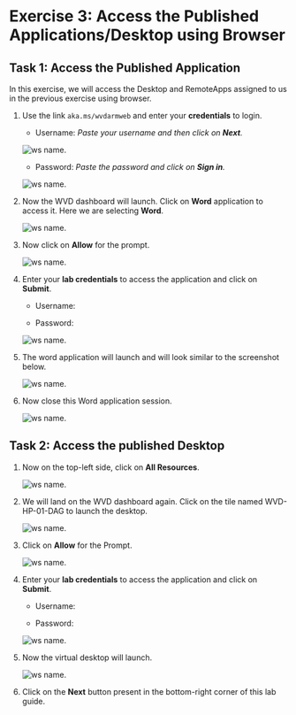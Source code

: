 # **Exercise 3: Access the Published Applications/Desktop using Browser**

## **Task 1: Access the Published Application**

In this exercise, we will access the Desktop and RemoteApps assigned to us in the previous exercise using browser.

1. Use the link ```aka.ms/wvdarmweb``` and enter your **credentials** to login. 

   - Username: *Paste your username* **<inject key="AzureAdUserEmail" />** *and then click on **Next**.*
   
   ![ws name.](media/95.png)

   - Password: *Paste the password* **<inject key="AzureAdUserPassword" />** *and click on **Sign in**.*

   ![ws name.](media/96.png)
  

2. Now the WVD dashboard will launch. Click on **Word** application to access it. Here we are selecting **Word**. 

   ![ws name.](media/a46.png)


3. Now click on **Allow** for the prompt.

   ![ws name.](media/128.png)


4. Enter your **lab credentials** to access the application and click on **Submit**.

   - Username: **<inject key="AzureAdUserEmail" />** 
  
   - Password: **<inject key="AzureAdUserPassword" />**

   ![ws name.](media/89.png)
      
5. The word application will launch and will look similar to the screenshot below.

   ![ws name.](media/130.png)

6. Now close this Word application session.

   ![ws name.](media/w11.png)
   
## **Task 2: Access the published Desktop**

1. Now on the top-left side, click on **All Resources**.
   
   ![ws name.](media/w12.png)
   
   
2. We will land on the WVD dashboard again. Click on the tile named WVD-HP-01-DAG to launch the desktop.

   ![ws name.](media/92.png)


3. Click on **Allow** for the Prompt.

   ![ws name.](media/93.png)


4. Enter your **lab credentials** to access the application and click on **Submit**.

   - Username: **<inject key="AzureAdUserEmail" />** 
  
   - Password: **<inject key="AzureAdUserPassword" />**

   ![ws name.](media/89.png)


5. Now the virtual desktop will launch. 

   ![ws name.](media/49.png)
   
6. Click on the **Next** button present in the bottom-right corner of this lab guide. 
